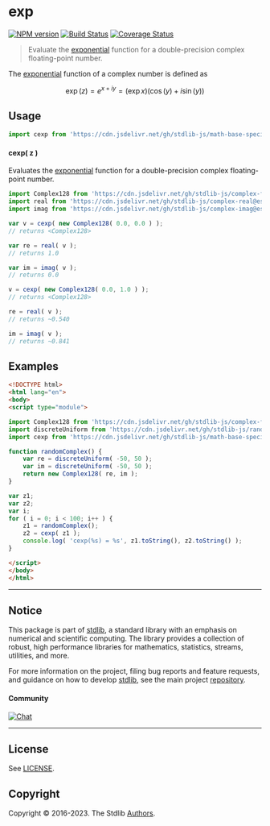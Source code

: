 <!--

@license Apache-2.0

Copyright (c) 2018 The Stdlib Authors.

Licensed under the Apache License, Version 2.0 (the "License");
you may not use this file except in compliance with the License.
You may obtain a copy of the License at

   http://www.apache.org/licenses/LICENSE-2.0

Unless required by applicable law or agreed to in writing, software
distributed under the License is distributed on an "AS IS" BASIS,
WITHOUT WARRANTIES OR CONDITIONS OF ANY KIND, either express or implied.
See the License for the specific language governing permissions and
limitations under the License.

-->

# exp

[![NPM version][npm-image]][npm-url] [![Build Status][test-image]][test-url] [![Coverage Status][coverage-image]][coverage-url] <!-- [![dependencies][dependencies-image]][dependencies-url] -->

> Evaluate the [exponential][exponential-function] function for a double-precision complex floating-point number.

<section class="intro">

The [exponential][exponential-function] function of a complex number is defined as

<!-- <equation class="equation" label="eq:cexp_function" align="center" raw="\operatorname{exp}(z) = e^{x + i y} = (\exp{x}) (\cos(y) + i \sin(y))" alt="Complex exponential function"> -->

```math
\operatorname{exp}(z) = e^{x + i y} = (\exp{x}) (\cos(y) + i \sin(y))
```

<!-- <div class="equation" align="center" data-raw-text="\operatorname{exp}(z) = e^{x + i y} = (\exp{x}) (\cos(y) + i \sin(y))" data-equation="eq:cexp_function">
    <img src="https://cdn.jsdelivr.net/gh/stdlib-js/stdlib@d4edb68b52a6c646be5683023c5a24890300727f/lib/node_modules/@stdlib/math/base/special/cexp/docs/img/equation_cexp_function.svg" alt="Complex exponential function">
    <br>
</div> -->

<!-- </equation> -->

</section>

<!-- /.intro -->



<section class="usage">

## Usage

```javascript
import cexp from 'https://cdn.jsdelivr.net/gh/stdlib-js/math-base-special-cexp@esm/index.mjs';
```

#### cexp( z )

Evaluates the [exponential][exponential-function] function for a double-precision complex floating-point number.

```javascript
import Complex128 from 'https://cdn.jsdelivr.net/gh/stdlib-js/complex-float64@esm/index.mjs';
import real from 'https://cdn.jsdelivr.net/gh/stdlib-js/complex-real@esm/index.mjs';
import imag from 'https://cdn.jsdelivr.net/gh/stdlib-js/complex-imag@esm/index.mjs';

var v = cexp( new Complex128( 0.0, 0.0 ) );
// returns <Complex128>

var re = real( v );
// returns 1.0

var im = imag( v );
// returns 0.0

v = cexp( new Complex128( 0.0, 1.0 ) );
// returns <Complex128>

re = real( v );
// returns ~0.540

im = imag( v );
// returns ~0.841
```

</section>

<!-- /.usage -->

<section class="examples">

## Examples

<!-- eslint no-undef: "error" -->

```html
<!DOCTYPE html>
<html lang="en">
<body>
<script type="module">

import Complex128 from 'https://cdn.jsdelivr.net/gh/stdlib-js/complex-float64@esm/index.mjs';
import discreteUniform from 'https://cdn.jsdelivr.net/gh/stdlib-js/random-base-discrete-uniform@esm/index.mjs';
import cexp from 'https://cdn.jsdelivr.net/gh/stdlib-js/math-base-special-cexp@esm/index.mjs';

function randomComplex() {
    var re = discreteUniform( -50, 50 );
    var im = discreteUniform( -50, 50 );
    return new Complex128( re, im );
}

var z1;
var z2;
var i;
for ( i = 0; i < 100; i++ ) {
    z1 = randomComplex();
    z2 = cexp( z1 );
    console.log( 'cexp(%s) = %s', z1.toString(), z2.toString() );
}

</script>
</body>
</html>
```

</section>

<!-- /.examples -->

<!-- C interface documentation. -->



<!-- Section for related `stdlib` packages. Do not manually edit this section, as it is automatically populated. -->

<section class="related">

</section>

<!-- /.related -->

<!-- Section for all links. Make sure to keep an empty line after the `section` element and another before the `/section` close. -->


<section class="main-repo" >

* * *

## Notice

This package is part of [stdlib][stdlib], a standard library with an emphasis on numerical and scientific computing. The library provides a collection of robust, high performance libraries for mathematics, statistics, streams, utilities, and more.

For more information on the project, filing bug reports and feature requests, and guidance on how to develop [stdlib][stdlib], see the main project [repository][stdlib].

#### Community

[![Chat][chat-image]][chat-url]

---

## License

See [LICENSE][stdlib-license].


## Copyright

Copyright &copy; 2016-2023. The Stdlib [Authors][stdlib-authors].

</section>

<!-- /.stdlib -->

<!-- Section for all links. Make sure to keep an empty line after the `section` element and another before the `/section` close. -->

<section class="links">

[npm-image]: http://img.shields.io/npm/v/@stdlib/math-base-special-cexp.svg
[npm-url]: https://npmjs.org/package/@stdlib/math-base-special-cexp

[test-image]: https://github.com/stdlib-js/math-base-special-cexp/actions/workflows/test.yml/badge.svg?branch=main
[test-url]: https://github.com/stdlib-js/math-base-special-cexp/actions/workflows/test.yml?query=branch:main

[coverage-image]: https://img.shields.io/codecov/c/github/stdlib-js/math-base-special-cexp/main.svg
[coverage-url]: https://codecov.io/github/stdlib-js/math-base-special-cexp?branch=main

<!--

[dependencies-image]: https://img.shields.io/david/stdlib-js/math-base-special-cexp.svg
[dependencies-url]: https://david-dm.org/stdlib-js/math-base-special-cexp/main

-->

[chat-image]: https://img.shields.io/gitter/room/stdlib-js/stdlib.svg
[chat-url]: https://app.gitter.im/#/room/#stdlib-js_stdlib:gitter.im

[stdlib]: https://github.com/stdlib-js/stdlib

[stdlib-authors]: https://github.com/stdlib-js/stdlib/graphs/contributors

[umd]: https://github.com/umdjs/umd
[es-module]: https://developer.mozilla.org/en-US/docs/Web/JavaScript/Guide/Modules

[deno-url]: https://github.com/stdlib-js/math-base-special-cexp/tree/deno
[umd-url]: https://github.com/stdlib-js/math-base-special-cexp/tree/umd
[esm-url]: https://github.com/stdlib-js/math-base-special-cexp/tree/esm
[branches-url]: https://github.com/stdlib-js/math-base-special-cexp/blob/main/branches.md

[stdlib-license]: https://raw.githubusercontent.com/stdlib-js/math-base-special-cexp/main/LICENSE

[exponential-function]: https://en.wikipedia.org/wiki/Exponential_function

</section>

<!-- /.links -->
